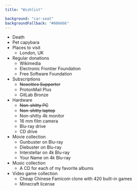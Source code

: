 ```yaml
---
title: "Wishlist"

background: "car-seat"
backgroundFallback: "#006666"
---
```


* Death
* Pet capybara
* Places to visit
	* London, UK
* Regular donations
	* Wikimedia
	* Electronic Frontier Foundation
	* Free Software Foundation
* Subscriptions
	* ~~Neocities Supporter~~
	* ProtonMail Plus
	* GitLab Bronze
* Hardware
	* ~~Non-shitty PC~~
	* ~~Non-shitty laptop~~
	* Non-shitty 4k monitor
	* 16 mm film camera
	* Blu-ray drive
	* CD drive
* Movie collection
	* Gunbuster on Blu-ray
	* Diebuster on Blu-ray
	* Interstellar on 4k Blu-ray
	* Your Name on 4k Blu-ray
* Music collection
	* A CD for each of my favorite albums
* Video game collection
	* Cheap Chinese Famicom clone with 420 built-in games
	* Minecraft license
